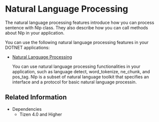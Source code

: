 # Natural Language Processing

The natural language processing features introduce how you can process sentence with Nlp class. They also describe how you can call methods about Nlp in your application.

You can use the following natural language processing features in your DOTNET applications:

-   [Natural Language Processing](nlp.md)

    You can use natural language processing functionalities in your application, such as language detect, word_tokenize, ne_chunk, and pos_tag. Nlp is a subset of natural language toolkit that specifies an interface and a protocol for basic natural language processin.

## Related Information
* Dependencies
  -   Tizen 4.0 and Higher